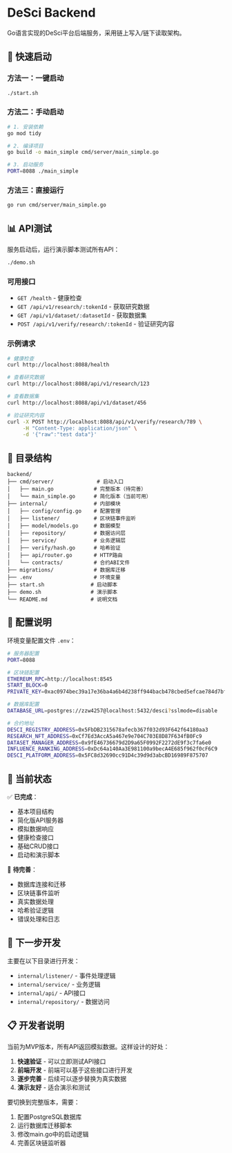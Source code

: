 # DeSci Backend

Go语言实现的DeSci平台后端服务，采用链上写入/链下读取架构。

## 🚀 快速启动

### 方法一：一键启动
```bash
./start.sh
```

### 方法二：手动启动
```bash
# 1. 安装依赖
go mod tidy

# 2. 编译项目
go build -o main_simple cmd/server/main_simple.go

# 3. 启动服务
PORT=8088 ./main_simple
```

### 方法三：直接运行
```bash
go run cmd/server/main_simple.go
```

## 📊 API测试

服务启动后，运行演示脚本测试所有API：

```bash
./demo.sh
```

### 可用接口

- `GET /health` - 健康检查
- `GET /api/v1/research/:tokenId` - 获取研究数据
- `GET /api/v1/dataset/:datasetId` - 获取数据集
- `POST /api/v1/verify/research/:tokenId` - 验证研究内容

### 示例请求

```bash
# 健康检查
curl http://localhost:8088/health

# 查看研究数据
curl http://localhost:8088/api/v1/research/123

# 查看数据集
curl http://localhost:8088/api/v1/dataset/456

# 验证研究内容
curl -X POST http://localhost:8088/api/v1/verify/research/789 \
     -H "Content-Type: application/json" \
     -d '{"raw":"test data"}'
```

## 📁 目录结构

```
backend/
├── cmd/server/              # 启动入口
│   ├── main.go             # 完整版本（待完善）
│   └── main_simple.go      # 简化版本（当前可用）
├── internal/               # 内部模块
│   ├── config/config.go    # 配置管理
│   ├── listener/           # 区块链事件监听
│   ├── model/models.go     # 数据模型
│   ├── repository/         # 数据访问层
│   ├── service/            # 业务逻辑层
│   ├── verify/hash.go      # 哈希验证
│   ├── api/router.go       # HTTP路由
│   └── contracts/          # 合约ABI文件
├── migrations/             # 数据库迁移
├── .env                    # 环境变量
├── start.sh               # 启动脚本
├── demo.sh                # 演示脚本
└── README.md              # 说明文档
```

## 🔧 配置说明

环境变量配置文件 `.env`：

```bash
# 服务器配置
PORT=8088

# 区块链配置
ETHEREUM_RPC=http://localhost:8545
START_BLOCK=0
PRIVATE_KEY=0xac0974bec39a17e36ba4a6b4d238ff944bacb478cbed5efcae784d7bf4f2ff80

# 数据库配置
DATABASE_URL=postgres://zzw4257@localhost:5432/desci?sslmode=disable

# 合约地址
DESCI_REGISTRY_ADDRESS=0x5FbDB2315678afecb367f032d93F642f64180aa3
RESEARCH_NFT_ADDRESS=0xCf7Ed3AccA5a467e9e704C703E8D87F634fB0Fc9
DATASET_MANAGER_ADDRESS=0x9fE46736679d2D9a65F0992F2272dE9f3c7fa6e0
INFLUENCE_RANKING_ADDRESS=0xDc64a140Aa3E981100a9becA4E685f962f0cF6C9
DESCI_PLATFORM_ADDRESS=0x5FC8d32690cc91D4c39d9d3abcBD16989F875707
```

## 📝 当前状态

✅ **已完成**：
- 基本项目结构
- 简化版API服务器
- 模拟数据响应
- 健康检查接口
- 基础CRUD接口
- 启动和演示脚本

🚧 **待完善**：
- 数据库连接和迁移
- 区块链事件监听
- 真实数据处理
- 哈希验证逻辑
- 错误处理和日志

## 🎯 下一步开发

主要在以下目录进行开发：

- `internal/listener/` - 事件处理逻辑
- `internal/service/` - 业务逻辑
- `internal/api/` - API接口
- `internal/repository/` - 数据访问

## 📋 开发者说明

当前为MVP版本，所有API返回模拟数据。这样设计的好处：

1. **快速验证** - 可以立即测试API接口
2. **前端开发** - 前端可以基于这些接口进行开发
3. **逐步完善** - 后续可以逐步替换为真实数据
4. **演示友好** - 适合演示和测试

要切换到完整版本，需要：
1. 配置PostgreSQL数据库
2. 运行数据库迁移脚本
3. 修改main.go中的启动逻辑
4. 完善区块链监听器
